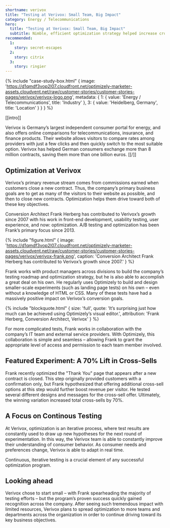 ```yaml
---
shortname: verivox
title: "Testing at Verivox: Small Team, Big Impact"
category: Energy / Telecommunications
hero:
  title: "Testing at Verivox: Small Team, Big Impact"
  subtitle: Nimble, efficient optimization strategy helped increase cross-sells by 70%
recommended:
  1:
    story: secret-escapes
  2:
    story: citrix
  3:
    story: ringier
---
```

{% include "case-study-box.html"
  {
    image: 'https://d1qmdf3vop2l07.cloudfront.net/optimizely-marketer-assets.cloudvent.net/raw/customer-stories/customer-stories-pages/verivox/verivox-logo.png',
    metadata: {
      1: {
        value: 'Energy / Telecommunications',
        title: 'Industry'
      },
      3: {
        value: 'Heidelberg, Germany',
        title: 'Location'
      }
    }
  }
%}

[[intro]]

Verivox is Germany’s largest independent consumer portal for energy, and also offers online comparisons for telecommunications, insurance, and finance products. Their website allows visitors to compare rates among providers with just a few clicks and then quickly switch to the most suitable option. Verivox has helped German consumers exchange more than 8 million contracts, saving them more than one billion euros.
[[/]]

## Optimization at Verivox

Verivox’s primary revenue stream comes from commissions earned when customers close a new contract. Thus, the company’s primary business goals are to get as many of the visitors to their website as possible, and then to close new contracts. Optimization helps them drive toward both of these key objectives. 

Conversion Architect Frank Herberg has contributed to Verivox’s growth since 2007 with his work in front-end development, usability testing, user experience, and now: optimization. A/B testing and optimization has been Frank’s primary focus since 2013. 

{% include "figure.html"
  {
    image: 'https://d1qmdf3vop2l07.cloudfront.net/optimizely-marketer-assets.cloudvent.net/raw/customer-stories/customer-stories-pages/verivox/verivox-frank.png',
    caption: 'Conversion Architect Frank Herberg has contributed to Verivox’s growth since 2007.'
  }
%}

Frank works with product managers across divisions to build the company’s testing roadmap and optimization strategy, but he is also able to accomplish a great deal on his own. He regularly uses Optimizely to build and design smaller-scale experiments (such as landing page tests) on his own – even without a knowledge of HTML or CSS. Many of these tests have had a massively positive impact on Verivox’s conversion goals. 

{% include "blockquote.html"
  {
    size: 'full',
    quote: 'It’s surprising just how much can be achieved using Optimizely’s visual editor.',
    attribution: 'Frank Herberg, Conversion Architect, Verivox'
  }
%}

For more complicated tests, Frank works in collaboration with the company’s IT team and external service providers. With Optimizely, this collaboration is simple and seamless – allowing Frank to grant the appropriate level of access and permission to each team member involved. 

## Featured Experiment: A 70% Lift in Cross-Sells

Frank recently optimized the "Thank You" page that appears after a new contract is closed. This step originally provided customers with a confirmation only, but Frank hypothesized that offering additional cross-sell options at this step would further boost revenue per visitor. He tested several different designs and messages for the cross-sell offer. Ultimately, the winning variation increased total cross-sells by 70%. 

## A Focus on Continous Testing

At Verivox, optimization is an iterative process, where test results are constantly used to draw up new hypotheses for the next round of experimentation. In this way, the Verivox team is able to constantly improve their understanding of consumer behavior. As consumer needs and preferences change, Verivox is able to adapt in real time. 

Continuous, iterative testing is a crucial element of any successful optimization program. 

## Looking ahead

Verivox chose to start small – with Frank spearheading the majority of testing efforts – but the program’s proven success quickly gained recognition across the company. After seeing such tremendous impact with limited resources, Verivox plans to spread optimization to more teams and departments across the organization in order to continue driving toward its key business objectives. 
